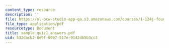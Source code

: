 ```yaml
---
content_type: resource
description: ''
file: https://ol-ocw-studio-app-qa.s3.amazonaws.com/courses/1-124j-foundations-of-software-engineering-fall-2000/532dacb20e9f0097517e9142db5b3cc3_sample_quiz1_answers.pdf
file_type: application/pdf
resourcetype: Document
title: sample_quiz1_answers.pdf
uid: 532dacb2-0e9f-0097-517e-9142db5b3cc3
---
```

